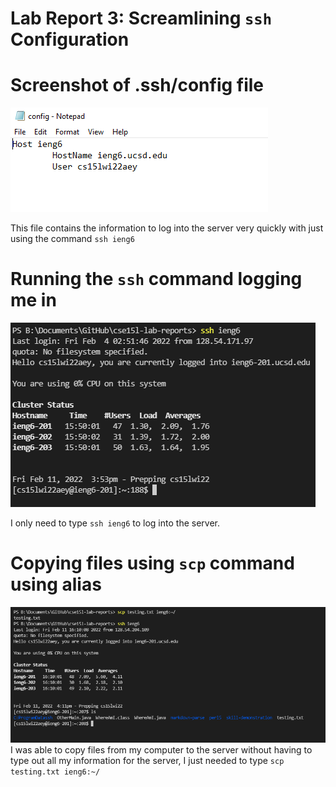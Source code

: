 # Lab Report 3: Screamlining `ssh` Configuration

# Screenshot of .ssh/config file
![Image](config-file.PNG)

This file contains the information to log into the server very quickly with just using the command `ssh ieng6`

# Running the `ssh` command logging me in
![Image](runningCommand.PNG)

I only need to type `ssh ieng6` to log into the server.

# Copying files using `scp` command using alias
![Image](copyingFile.PNG)
I was able to copy files from my computer to the server without having to type out all my information for the server, I just needed to type `scp testing.txt ieng6:~/`

